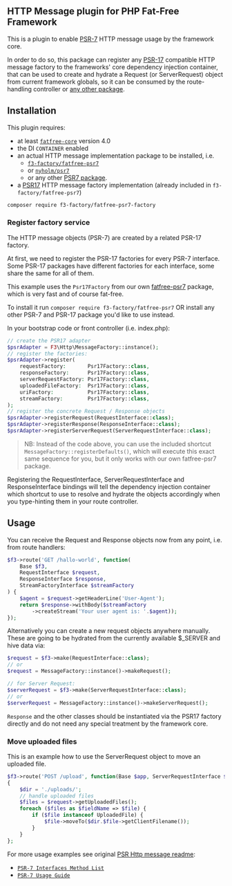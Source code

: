 HTTP Message plugin for PHP Fat-Free Framework
---

This is a plugin to enable [PSR-7](https://www.php-fig.org/psr/psr-7/) HTTP message usage by the framework core.

In order to do so, this package can register any [PSR-17](https://www.php-fig.org/psr/psr-17/) compatible HTTP message factory to the frameworks' core dependency injection container, that can be used to create and hydrate a Request (or ServerRequest) object from current framework globals, so it can be consumed by the route-handling controller or [any other package](https://packagist.org/providers/psr/http-factory-implementation).

## Installation

This plugin requires:
- at least [`fatfree-core`](https://github.com/f3-factory/fatfree-core) version 4.0
- the DI `CONTAINER` enabled 
- an actual HTTP message implementation package to be installed, i.e.  
  - [`f3-factory/fatfree-psr7`](https://github.com/f3-factory/fatfree-psr7) 
  - or [`nyholm/psr7`](https://packagist.org/packages/nyholm/psr7) 
  - or any other [PSR7 package](https://packagist.org/providers/psr/http-message-implementation).
- a [PSR17](https://packagist.org/providers/psr/http-factory-implementation) HTTP message factory implementation (already included in `f3-factory/fatfree-psr7`)

```bash
composer require f3-factory/fatfree-psr7-factory
```

### Register factory service

The HTTP message objects (PSR-7) are created by a related PSR-17 factory.

At first, we need to register the PSR-17 factories for every PSR-7 interface.
Some PSR-17 packages have different factories for each interface, some share the same  for all of them.

This example uses the `Psr17Factory` from our own [fatfree-psr7](https://github.com/f3-factory/fatfree-psr7) package, which is very fast and of course fat-free.

To install it run `composer require f3-factory/fatfree-psr7` OR install any other PSR-7 and PSR-17 package you'd like to use instead.

In your bootstrap code or front controller (i.e. index.php):

```php
// create the PSR17 adapter
$psrAdapter = F3\Http\MessageFactory::instance();
// register the factories:
$psrAdapter->register(
    requestFactory:       Psr17Factory::class,
    responseFactory:      Psr17Factory::class,
    serverRequestFactory: Psr17Factory::class,
    uploadedFileFactory:  Psr17Factory::class,
    uriFactory:           Psr17Factory::class,
    streamFactory:        Psr17Factory::class,
);
// register the concrete Request / Response objects 
$psrAdapter->registerRequest(RequestInterface::class);
$psrAdapter->registerResponse(ResponseInterface::class);
$psrAdapter->registerServerRequest(ServerRequestInterface::class);
```

> NB: Instead of the code above, you can use the included shortcut `MessageFactory::registerDefaults()`, which will execute this exact same sequence for you, but it only works with our own fatfree-psr7 package.

Registering the RequestInterface, ServerRequestInterface and ResponseInterface bindings will tell the dependency injection container which shortcut to use to resolve and hydrate the objects accordingly when you type-hinting them in your route controller.


## Usage

You can receive the Request and Response objects now from any point, i.e. from route handlers:

```php
$f3->route('GET /hallo-world', function(
    Base $f3, 
    RequestInterface $request, 
    ResponseInterface $response, 
    StreamFactoryInterface $streamFactory
) {
    $agent = $request->getHeaderLine('User-Agent');
    return $response->withBody($streamFactory
        ->createStream('Your user agent is: '.$agent));
});
```

Alternatively you can create a new request objects anywhere manually. These are going to be hydrated from the currently available $_SERVER and hive data via:

```php
$request = $f3->make(RequestInterface::class);
// or 
$request = MessageFactory::instance()->makeRequest();

// for Server Request:
$serverRequest = $f3->make(ServerRequestInterface::class);
// or 
$serverRequest = MessageFactory::instance()->makeServerRequest();
```

`Response` and the other classes should be instantiated via the PSR17 factory directly and do not need any special treatment by the framework core.


### Move uploaded files

This is an example how to use the ServerRequest object to move an uploaded file.

```php
$f3->route('POST /upload', function(Base $app, ServerRequestInterface $request)
{
    $dir = './uploads/';
    // handle uploaded files
    $files = $request->getUploadedFiles();
    foreach ($files as $fieldName => $file) {
        if ($file instanceof UploadedFile) {
            $file->moveTo($dir.$file->getClientFilename());
        }
    }
};
```


For more usage examples see original [PSR Http message readme](https://github.com/php-fig/http-message):

* [`PSR-7 Interfaces Method List`](https://github.com/php-fig/http-message/blob/master/docs/PSR7-Interfaces.md)
* [`PSR-7 Usage Guide`](https://github.com/php-fig/http-message/blob/master/docs/PSR7-Usage.md)
